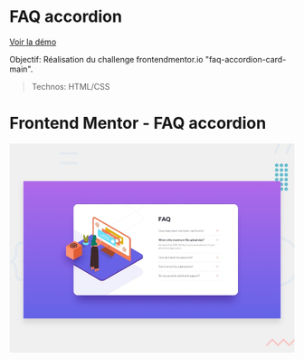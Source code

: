 # FAQ accordion 

[Voir la démo](https://virginiebouvarel.github.io/faq_accordion/)

Objectif: Réalisation du challenge frontendmentor.io "faq-accordion-card-main".

> Technos: HTML/CSS

# Frontend Mentor - FAQ accordion

![Design preview for the coding challenge](./src/design/desktop-preview.jpg)

